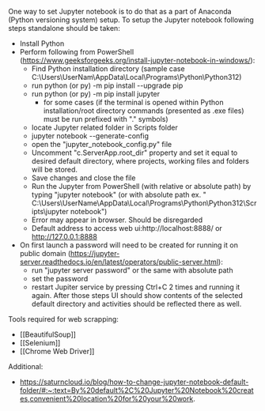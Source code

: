 One way to set Jupyter notebook is to do that as a part of Anaconda (Python versioning system) setup.
To setup the Jupyter notebook following steps standalone should be taken:
- Install Python
- Perform following from PowerShell (https://www.geeksforgeeks.org/install-jupyter-notebook-in-windows/):
	- Find Python installation directory (sample case  C:\Users\UserNam\AppData\Local\Programs\Python\Python312)
	- run python (or py) -m pip install --upgrade pip
	- run python (or py) -m pip install jupyter
		- for some cases (if the terminal is opened within Python installation/root directory commands (presented as .exe files) must be run prefixed with ".\" symbols)
	- locate Jupyter related folder in Scripts folder
	- jupyter notebook --generate-config
	- open the "jupyter_notebook_config.py" file
	- Uncomment "c.ServerApp.root_dir" property and set it equal to desired default directory, where projects, working files and folders will be stored.
	- Save changes and close the file
	- Run the Jupyter from PowerShell (with relative or absolute path) by typing "jupyter notebook" (or with absolute path ex. " C:\Users\UserName\AppData\Local\Programs\Python\Python312\Scripts\jupyter notebook")
	- Error may appear in browser. Should be disregarded
	- Default address to access web ui:http://localhost:8888/ or http://127.0.0.1:8888
- On first launch a password will need to be created for running it on public domain (https://jupyter-server.readthedocs.io/en/latest/operators/public-server.html):
	- run "jupyter server password" or the same with absolute path
	- set the password
	- restart Jupiter service by pressing Ctrl+C 2 times and running it again.
After those steps UI should show contents of the selected default directory and activities should be reflected there as well.

Tools required for web scrapping:
- [[BeautifulSoup]]
- [[Selenium]]
- [[Chrome Web Driver]]

Additional:
- https://saturncloud.io/blog/how-to-change-jupyter-notebook-default-folder/#:~:text=By%20default%2C%20Jupyter%20Notebook%20creates,convenient%20location%20for%20your%20work.